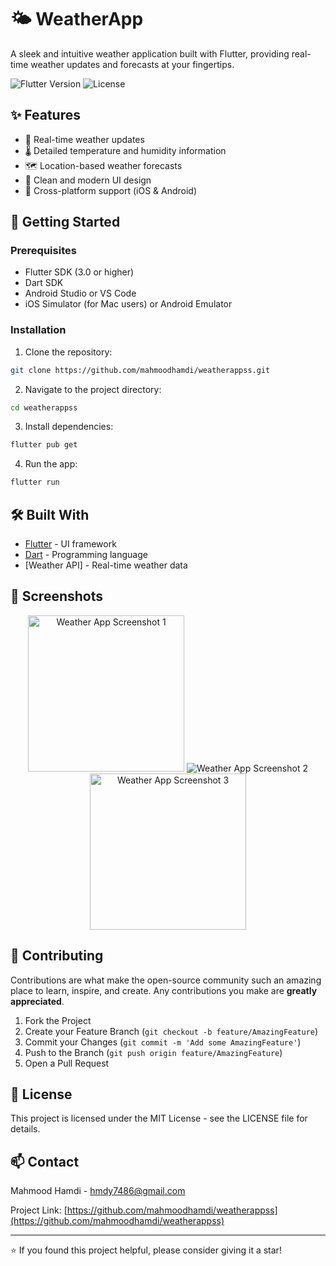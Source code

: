 # 🌤️ WeatherApp

A sleek and intuitive weather application built with Flutter, providing real-time weather updates and forecasts at your fingertips.

![Flutter Version](https://img.shields.io/badge/Flutter-3.0+-blue.svg)
![License](https://img.shields.io/badge/License-MIT-green.svg)

## ✨ Features

- 🎯 Real-time weather updates
- 🌡️ Detailed temperature and humidity information
- 🗺️ Location-based weather forecasts
- 🎨 Clean and modern UI design
- 📱 Cross-platform support (iOS & Android)

## 🚀 Getting Started

### Prerequisites

- Flutter SDK (3.0 or higher)
- Dart SDK
- Android Studio or VS Code
- iOS Simulator (for Mac users) or Android Emulator

### Installation

1. Clone the repository:

```bash
git clone https://github.com/mahmoodhamdi/weatherappss.git
```

2. Navigate to the project directory:

```bash
cd weatherappss
```

3. Install dependencies:

```bash
flutter pub get
```

4. Run the app:

```bash
flutter run
```

## 🛠️ Built With

- [Flutter](https://flutter.dev/) - UI framework
- [Dart](https://dart.dev/) - Programming language
- [Weather API] - Real-time weather data

## 📱 Screenshots

<div align="center">
  <img src="Simulator Screenshot - iPhone 11 Pro Max - 2024-11-30 at 17.50.58.png" alt="Weather App Screenshot 1" width="250"/>
  <img src="Simulator Screenshot - iPhone 11 Pro Max - 2024-11-30 at 17.51.03.png" alt="Weather App Screenshot 2" width/Users/ashwah/Desktop/search-result.png /Users/ashwah/Desktop/search.png /Users/ashwah/Desktop/home.png="250"/>
  <img src="Simulator Screenshot - iPhone 11 Pro Max - 2024-11-30 at 17.51.09.png" alt="Weather App Screenshot 3" width="250"/>
</div>

## 🤝 Contributing

Contributions are what make the open-source community such an amazing place to learn, inspire, and create. Any contributions you make are **greatly appreciated**.

1. Fork the Project
2. Create your Feature Branch (`git checkout -b feature/AmazingFeature`)
3. Commit your Changes (`git commit -m 'Add some AmazingFeature'`)
4. Push to the Branch (`git push origin feature/AmazingFeature`)
5. Open a Pull Request

## 📝 License

This project is licensed under the MIT License - see the LICENSE file for details.

## 📫 Contact

Mahmood Hamdi - [hmdy7486@gmail.com](mailto:hmdy7486@gmail.com)

Project Link: [https://github.com/mahmoodhamdi/weatherappss](https://github.com/mahmoodhamdi/weatherappss)

---

⭐️ If you found this project helpful, please consider giving it a star!
